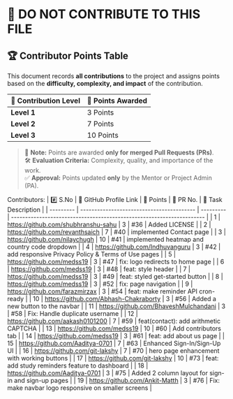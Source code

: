 # 🚫 DO NOT CONTRIBUTE TO THIS FILE

## 🏆 **Contributor Points Table**

This document records **all contributions** to the project and assigns points based on the **difficulty, complexity, and impact** of the contribution.

| 🏅 Contribution Level | 🎯 Points Awarded |
| -------------------- | ----------------- |
| **Level 1**          | 3 Points          |
| **Level 2**          | 7 Points          |
| **Level 3**          | 10 Points         |

> 📌 **Note:** Points are awarded **only for merged Pull Requests (PRs)**.  
> 🛠 **Evaluation Criteria:** Complexity, quality, and importance of the work.  
> ✅ **Approval:** Points updated **only** by the Mentor or Project Admin (PA).


Contributors:
| #️⃣ S.No  | 👤 GitHub Profile Link                    | 🎯 Points | 🔗 PR No. | 📌 Task Description                                      |
| --------- | ----------------------------------------- | --------- | --------------------------------------------------------------------- |
| 1         | https://github.com/shubhranshu-sahu       | 3         | #36        | Added LICENSE                                            |
| 2         | https://github.com/revanthsaich           | 7         | #40        | implemented Contact page                                 |
| 3         | https://github.com/nilaychugh             | 10        | #41        | implemented heatmap and country code dropdown            |
| 4         | https://github.com/Indhuvanguru           | 3         | #42        | add responsive Privacy Policy & Terms of Use pages       |
| 5         | https://github.com/medss19                | 3         | #47        | fix: logo redirects to home page                         |
| 6         | https://github.com/medss19                | 3         | #48        | feat: style header                                       |
| 7         | https://github.com/medss19                | 3         | #49        | feat: styled get-started button                          |
| 8         | https://github.com/medss19                | 3         | #52        | fix: page navigation                                     |
| 9         | https://github.com/farazmirzax            | 3         | #54        | feat: make reminder API cron-ready                       |
| 10        | https://github.com/Abhash-Chakraborty     | 3         | #56        | Added a new button to the navbar                         |
| 11        | https://github.com/BhaveshMulchandani     | 3         | #58        | Fix: Handle duplicate username                           |
| 12        | https://github.com/aakash0101200          | 7         | #59        | feat(contact): add arithmetic CAPTCHA                    |
| 13        | https://github.com/medss19                | 10        | #60        | Add contributors tab                                     |
| 14        | https://github.com/medss19                | 3         | #61        | feat: add about us page                                  |
| 15        | https://github.com/Aaditya-0701           | 7         | #63        | Enhanced Sign-In/Sign-Up UI                              |
| 16        | https://github.com/git-lakshy             | 7         | #70        | hero page enhancement with working buttons               |
| 17        | https://github.com/git-lakshy             | 10        | #73        | feat: add study reminders feature to dashboard           |
| 18        | https://github.com/Aaditya-0701           | 3         | #75        | Added 2 column layout for sign-in and sign-up pages      |
| 19        | https://github.com/Ankit-Matth            | 3         | #76        | Fix: make navbar logo responsive on smaller screens      |

